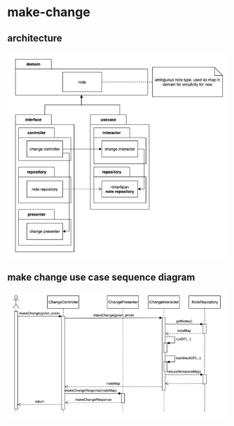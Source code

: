 # make-change
<h2>architecture</h2>
<img src="./q-chang-architecture.png"/>
<h2>make change use case sequence diagram</h2>
<img src="./q-chang-sequence.png"/>
